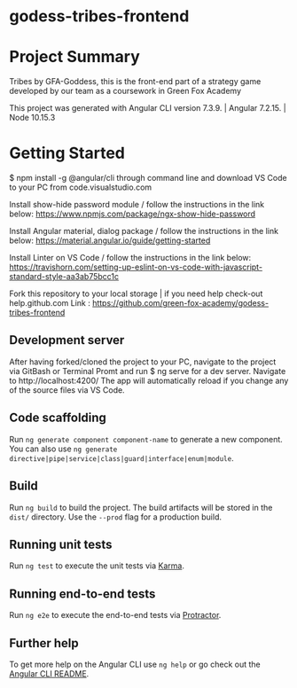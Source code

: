 # godess-tribes-frontend

# Project Summary

Tribes by GFA-Goddess, this is the front-end part of a strategy game developed by our team as a coursework in Green Fox Academy

This project was generated with Angular CLI version 7.3.9. | Angular 7.2.15. | Node 10.15.3

# Getting Started

$ npm install -g @angular/cli through command line and download VS Code to   your PC from code.visualstudio.com

Install show-hide password module / follow the instructions in the link below:
https://www.npmjs.com/package/ngx-show-hide-password

Install Angular material, dialog package / follow the instructions in the link below:
https://material.angular.io/guide/getting-started

Install Linter on VS Code / follow the instructions in the link below:
https://travishorn.com/setting-up-eslint-on-vs-code-with-javascript-standard-style-aa3ab75bcc1c

Fork this repository to your local storage | if you need help check-out  help.github.com
Link : https://github.com/green-fox-academy/godess-tribes-frontend

## Development server

After having forked/cloned the project to your PC, navigate to the project via GitBash or Terminal Promt and run $ ng serve for a dev server. Navigate to http://localhost:4200/
The app will automatically reload if you change any of the source files via VS Code.

## Code scaffolding

Run `ng generate component component-name` to generate a new component. You can also use `ng generate directive|pipe|service|class|guard|interface|enum|module`.

## Build

Run `ng build` to build the project. The build artifacts will be stored in the `dist/` directory. Use the `--prod` flag for a production build.

## Running unit tests

Run `ng test` to execute the unit tests via [Karma](https://karma-runner.github.io).

## Running end-to-end tests

Run `ng e2e` to execute the end-to-end tests via [Protractor](http://www.protractortest.org/).

## Further help

To get more help on the Angular CLI use `ng help` or go check out the [Angular CLI README](https://github.com/angular/angular-cli/blob/master/README.md).
